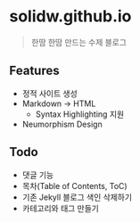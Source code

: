 # solidw.github.io

> 한땀 한땀 만드는 수제 블로그

## Features

- 정적 사이트 생성
- Markdown -> HTML
  - Syntax Highlighting 지원
- Neumorphism Design

## Todo

- 댓글 기능
- 목차(Table of Contents, ToC)
- 기존 Jekyll 블로그 색인 삭제하기
- 카테고리와 태그 만들기
